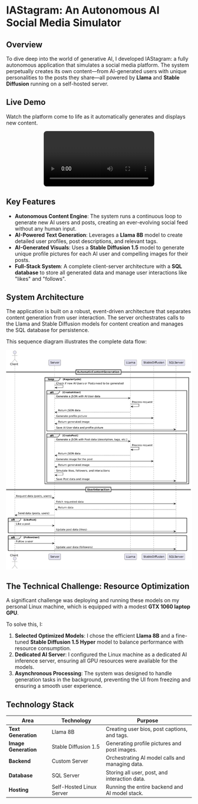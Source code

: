 # IAStagram: An Autonomous AI Social Media Simulator

## Overview
To dive deep into the world of generative AI, I developed IAStagram: a fully autonomous application that simulates a social media platform. The system perpetually creates its own content—from AI-generated users with unique personalities to the posts they share—all powered by **Llama** and **Stable Diffusion** running on a self-hosted server.

## Live Demo
Watch the platform come to life as it automatically generates and displays new content.

<div style="display: flex; justify-content: center;">
    <video src="../img/projects/iastagram/iastagram.mp4" controls loop style="width: 80%; max-width: 300px; border-radius: 8px;"></video>
</div>

## Key Features
- **Autonomous Content Engine**: The system runs a continuous loop to generate new AI users and posts, creating an ever-evolving social feed without any human input.
- **AI-Powered Text Generation**: Leverages a **Llama 8B** model to create detailed user profiles, post descriptions, and relevant tags.
- **AI-Generated Visuals**: Uses a **Stable Diffusion 1.5** model to generate unique profile pictures for each AI user and compelling images for their posts.
- **Full-Stack System**: A complete client-server architecture with a **SQL database** to store all generated data and manage user interactions like "likes" and "follows".

## System Architecture
The application is built on a robust, event-driven architecture that separates content generation from user interaction. The server orchestrates calls to the Llama and Stable Diffusion models for content creation and manages the SQL database for persistence.

This sequence diagram illustrates the complete data flow:

[![IAStagram Sequence Diagram](../img/projects/iastagram/iastagram_diag.jpg)](../img/projects/iastagram/iastagram_diag.jpg)

## The Technical Challenge: Resource Optimization
A significant challenge was deploying and running these models on my personal Linux machine, which is equipped with a modest **GTX 1060 laptop GPU**.

To solve this, I:
1.  **Selected Optimized Models**: I chose the efficient **Llama 8B** and a fine-tuned **Stable Diffusion 1.5 Hyper** model to balance performance with resource consumption.
2.  **Dedicated AI Server**: I configured the Linux machine as a dedicated AI inference server, ensuring all GPU resources were available for the models.
3.  **Asynchronous Processing**: The system was designed to handle generation tasks in the background, preventing the UI from freezing and ensuring a smooth user experience.

## Technology Stack
| Area | Technology | Purpose |
|---|---|---|
| **Text Generation** | Llama 8B | Creating user bios, post captions, and tags. |
| **Image Generation** | Stable Diffusion 1.5 | Generating profile pictures and post images. |
| **Backend** | Custom Server | Orchestrating AI model calls and managing data. |
| **Database** | SQL Server | Storing all user, post, and interaction data. |
| **Hosting** | Self-Hosted Linux Server| Running the entire backend and AI model stack. |